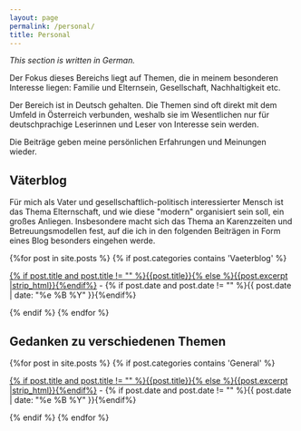 ```yaml
---
layout: page
permalink: /personal/
title: Personal
---
```


_This section is written in German._

Der Fokus dieses Bereichs liegt auf Themen, die in meinem besonderen Interesse liegen: Familie und Elternsein, Gesellschaft, Nachhaltigkeit etc.

Der Bereich ist in Deutsch gehalten. Die Themen sind oft direkt mit dem Umfeld in Österreich verbunden, weshalb sie im Wesentlichen nur für deutschprachige Leserinnen und Leser von Interesse sein werden.

Die Beiträge geben meine persönlichen Erfahrungen und Meinungen wieder.

## Väterblog

Für mich als Vater und gesellschaftlich-politisch interessierter Mensch ist das Thema Elternschaft, und wie diese "modern" organisiert sein soll, ein großes Anliegen. Insbesondere macht sich das Thema an Karenzzeiten und Betreuungsmodellen fest, auf die ich in den folgenden Beiträgen in Form eines Blog besonders eingehen werde.


<div id="archives">
  <section id="archive">
      {%for post in site.posts %}
	  {% if post.categories contains 'Vaeterblog' %}
      <p><a href="{{ site.baseurl }}{{ post.url }}">{% if post.title and post.title != "" %}{{post.title}}{% else %}{{post.excerpt |strip_html}}{%endif%}</a> - {% if post.date and post.date != "" %}{{ post.date | date: "%e %B %Y" }}{%endif%}</p>
      {% endif %}
	  {% endfor %}
  </section>
</div>

## Gedanken zu verschiedenen Themen


<div id="archives">
  <section id="archive">
      {%for post in site.posts %}
	  {% if post.categories contains 'General' %}
      <p><a href="{{ site.baseurl }}{{ post.url }}">{% if post.title and post.title != "" %}{{post.title}}{% else %}{{post.excerpt |strip_html}}{%endif%}</a> - {% if post.date and post.date != "" %}{{ post.date | date: "%e %B %Y" }}{%endif%}</p>
      {% endif %}
	  {% endfor %}
  </section>
</div>
